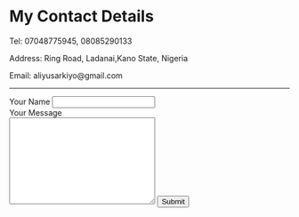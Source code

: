 <!DOCTYPE html>
<html lang="en">
<head>
    <meta charset="UTF-8">
    <meta name="viewport" content="width=device-width, initial-scale=1.0">
    <title>Contact me</title>
</head>
<body>
    <h1>My Contact Details</h1>
    <p>Tel: 07048775945, 08085290133</p>
    <p>Address: Ring Road, Ladanai,Kano State, Nigeria</p>
    <p>Email: aliyusarkiyo@gmail.com</p>
    <hr>
    <form action="mailto:aliyusarkiyo@gmail.com" method="post" enctype="text/plain">
    <label for="Your name">Your Name</label>
    <input type="text" name="Your Name" value="">
    <br>
    <label for="Your Message">Your Message</label><br>
    <textarea name="Your Message" id="" cols="30" rows="10"></textarea>
    <input type="submit">
</form>
</body>
</html>

